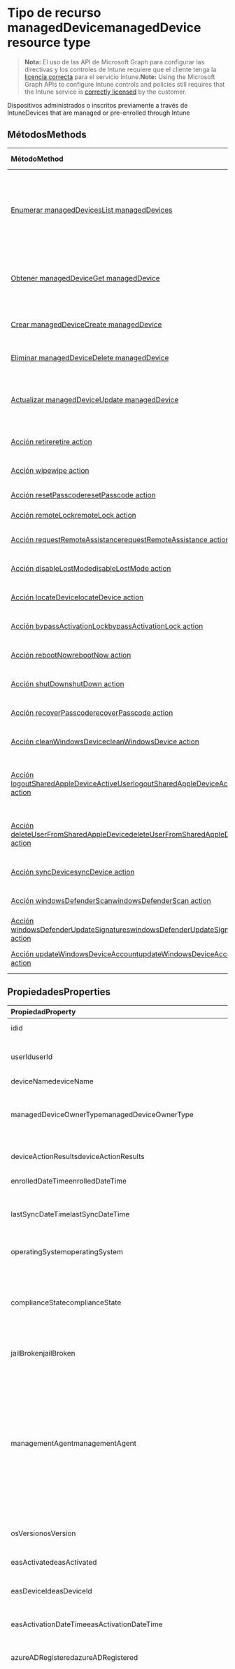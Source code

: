 # <a name="manageddevice-resource-type"></a><span data-ttu-id="086bf-101">Tipo de recurso managedDevice</span><span class="sxs-lookup"><span data-stu-id="086bf-101">managedDevice resource type</span></span>

> <span data-ttu-id="086bf-102">**Nota:** El uso de las API de Microsoft Graph para configurar las directivas y los controles de Intune requiere que el cliente tenga la [licencia correcta](https://go.microsoft.com/fwlink/?linkid=839381) para el servicio Intune.</span><span class="sxs-lookup"><span data-stu-id="086bf-102">**Note:** Using the Microsoft Graph APIs to configure Intune controls and policies still requires that the Intune service is [correctly licensed](https://go.microsoft.com/fwlink/?linkid=839381) by the customer.</span></span>

<span data-ttu-id="086bf-103">Dispositivos administrados o inscritos previamente a través de Intune</span><span class="sxs-lookup"><span data-stu-id="086bf-103">Devices that are managed or pre-enrolled through Intune</span></span>
## <a name="methods"></a><span data-ttu-id="086bf-104">Métodos</span><span class="sxs-lookup"><span data-stu-id="086bf-104">Methods</span></span>
|<span data-ttu-id="086bf-105">Método</span><span class="sxs-lookup"><span data-stu-id="086bf-105">Method</span></span>|<span data-ttu-id="086bf-106">Tipo de valor devuelto</span><span class="sxs-lookup"><span data-stu-id="086bf-106">Return Type</span></span>|<span data-ttu-id="086bf-107">Descripción</span><span class="sxs-lookup"><span data-stu-id="086bf-107">Description</span></span>|
|:---|:---|:---|
|[<span data-ttu-id="086bf-108">Enumerar managedDevices</span><span class="sxs-lookup"><span data-stu-id="086bf-108">List managedDevices</span></span>](../api/intune_devices_manageddevice_list.md)|<span data-ttu-id="086bf-109">Colección [managedDevice](../resources/intune_devices_manageddevice.md)</span><span class="sxs-lookup"><span data-stu-id="086bf-109">[managedDevice](../resources/intune_devices_manageddevice.md) collection</span></span>|<span data-ttu-id="086bf-110">Enumere las propiedades y las relaciones de los objetos [managedDevice](../resources/intune_devices_manageddevice.md).</span><span class="sxs-lookup"><span data-stu-id="086bf-110">List properties and relationships of the [managedDevice](../resources/intune_devices_manageddevice.md) objects.</span></span>|
|[<span data-ttu-id="086bf-111">Obtener managedDevice</span><span class="sxs-lookup"><span data-stu-id="086bf-111">Get managedDevice</span></span>](../api/intune_devices_manageddevice_get.md)|[<span data-ttu-id="086bf-112">managedDevice</span><span class="sxs-lookup"><span data-stu-id="086bf-112">managedDevice</span></span>](../resources/intune_devices_manageddevice.md)|<span data-ttu-id="086bf-113">Lea las propiedades y las relaciones del objeto [managedDevice](../resources/intune_devices_manageddevice.md).</span><span class="sxs-lookup"><span data-stu-id="086bf-113">Read properties and relationships of the [managedDevice](../resources/intune_devices_manageddevice.md) object.</span></span>|
|[<span data-ttu-id="086bf-114">Crear managedDevice</span><span class="sxs-lookup"><span data-stu-id="086bf-114">Create managedDevice</span></span>](../api/intune_devices_manageddevice_create.md)|[<span data-ttu-id="086bf-115">managedDevice</span><span class="sxs-lookup"><span data-stu-id="086bf-115">managedDevice</span></span>](../resources/intune_devices_manageddevice.md)|<span data-ttu-id="086bf-116">Cree un objeto [managedDevice](../resources/intune_devices_manageddevice.md).</span><span class="sxs-lookup"><span data-stu-id="086bf-116">Create a new [managedDevice](../resources/intune_devices_manageddevice.md) object.</span></span>|
|[<span data-ttu-id="086bf-117">Eliminar managedDevice</span><span class="sxs-lookup"><span data-stu-id="086bf-117">Delete managedDevice</span></span>](../api/intune_devices_manageddevice_delete.md)|<span data-ttu-id="086bf-118">Ninguno</span><span class="sxs-lookup"><span data-stu-id="086bf-118">None</span></span>|<span data-ttu-id="086bf-119">Elimina un [managedDevice](../resources/intune_devices_manageddevice.md).</span><span class="sxs-lookup"><span data-stu-id="086bf-119">Deletes a [managedDevice](../resources/intune_devices_manageddevice.md).</span></span>|
|[<span data-ttu-id="086bf-120">Actualizar managedDevice</span><span class="sxs-lookup"><span data-stu-id="086bf-120">Update managedDevice</span></span>](../api/intune_devices_manageddevice_update.md)|[<span data-ttu-id="086bf-121">managedDevice</span><span class="sxs-lookup"><span data-stu-id="086bf-121">managedDevice</span></span>](../resources/intune_devices_manageddevice.md)|<span data-ttu-id="086bf-122">Actualice las propiedades de un objeto [managedDevice](../resources/intune_devices_manageddevice.md).</span><span class="sxs-lookup"><span data-stu-id="086bf-122">Update the properties of a [managedDevice](../resources/intune_devices_manageddevice.md) object.</span></span>|
|[<span data-ttu-id="086bf-123">Acción retire</span><span class="sxs-lookup"><span data-stu-id="086bf-123">retire action</span></span>](../api/intune_devices_manageddevice_retire.md)|<span data-ttu-id="086bf-124">Ninguno</span><span class="sxs-lookup"><span data-stu-id="086bf-124">None</span></span>|<span data-ttu-id="086bf-125">Retirar un dispositivo</span><span class="sxs-lookup"><span data-stu-id="086bf-125">Retire a device</span></span>|
|[<span data-ttu-id="086bf-126">Acción wipe</span><span class="sxs-lookup"><span data-stu-id="086bf-126">wipe action</span></span>](../api/intune_devices_manageddevice_wipe.md)|<span data-ttu-id="086bf-127">Ninguno</span><span class="sxs-lookup"><span data-stu-id="086bf-127">None</span></span>|<span data-ttu-id="086bf-128">Eliminar los datos de un dispositivo</span><span class="sxs-lookup"><span data-stu-id="086bf-128">Wipe a device</span></span>|
|[<span data-ttu-id="086bf-129">Acción resetPasscode</span><span class="sxs-lookup"><span data-stu-id="086bf-129">resetPasscode action</span></span>](../api/intune_devices_manageddevice_resetpasscode.md)|<span data-ttu-id="086bf-130">Ninguno</span><span class="sxs-lookup"><span data-stu-id="086bf-130">None</span></span>|<span data-ttu-id="086bf-131">Restablecer código de acceso</span><span class="sxs-lookup"><span data-stu-id="086bf-131">Reset passcode</span></span>|
|[<span data-ttu-id="086bf-132">Acción remoteLock</span><span class="sxs-lookup"><span data-stu-id="086bf-132">remoteLock action</span></span>](../api/intune_devices_manageddevice_remotelock.md)|<span data-ttu-id="086bf-133">Ninguno</span><span class="sxs-lookup"><span data-stu-id="086bf-133">None</span></span>|<span data-ttu-id="086bf-134">Bloqueo remoto</span><span class="sxs-lookup"><span data-stu-id="086bf-134">Remote lock</span></span>|
|[<span data-ttu-id="086bf-135">Acción requestRemoteAssistance</span><span class="sxs-lookup"><span data-stu-id="086bf-135">requestRemoteAssistance action</span></span>](../api/intune_devices_manageddevice_requestremoteassistance.md)|<span data-ttu-id="086bf-136">Ninguno</span><span class="sxs-lookup"><span data-stu-id="086bf-136">None</span></span>|<span data-ttu-id="086bf-137">Solicitar asistencia remota</span><span class="sxs-lookup"><span data-stu-id="086bf-137">Request remote assistance</span></span>|
|[<span data-ttu-id="086bf-138">Acción disableLostMode</span><span class="sxs-lookup"><span data-stu-id="086bf-138">disableLostMode action</span></span>](../api/intune_devices_manageddevice_disablelostmode.md)|<span data-ttu-id="086bf-139">Ninguno</span><span class="sxs-lookup"><span data-stu-id="086bf-139">None</span></span>|<span data-ttu-id="086bf-140">Deshabilitar modo Perdido</span><span class="sxs-lookup"><span data-stu-id="086bf-140">Disable lost mode</span></span>|
|[<span data-ttu-id="086bf-141">Acción locateDevice</span><span class="sxs-lookup"><span data-stu-id="086bf-141">locateDevice action</span></span>](../api/intune_devices_manageddevice_locatedevice.md)|<span data-ttu-id="086bf-142">Ninguno</span><span class="sxs-lookup"><span data-stu-id="086bf-142">None</span></span>|<span data-ttu-id="086bf-143">Buscar un dispositivo</span><span class="sxs-lookup"><span data-stu-id="086bf-143">Locate a device</span></span>|
|[<span data-ttu-id="086bf-144">Acción bypassActivationLock</span><span class="sxs-lookup"><span data-stu-id="086bf-144">bypassActivationLock action</span></span>](../api/intune_devices_manageddevice_bypassactivationlock.md)|<span data-ttu-id="086bf-145">Ninguno</span><span class="sxs-lookup"><span data-stu-id="086bf-145">None</span></span>|<span data-ttu-id="086bf-146">Omitir bloqueo de activación</span><span class="sxs-lookup"><span data-stu-id="086bf-146">Bypass activation lock</span></span>|
|[<span data-ttu-id="086bf-147">Acción rebootNow</span><span class="sxs-lookup"><span data-stu-id="086bf-147">rebootNow action</span></span>](../api/intune_devices_manageddevice_rebootnow.md)|<span data-ttu-id="086bf-148">Ninguno</span><span class="sxs-lookup"><span data-stu-id="086bf-148">None</span></span>|<span data-ttu-id="086bf-149">Reiniciar el dispositivo</span><span class="sxs-lookup"><span data-stu-id="086bf-149">Reboot device</span></span>|
|[<span data-ttu-id="086bf-150">Acción shutDown</span><span class="sxs-lookup"><span data-stu-id="086bf-150">shutDown action</span></span>](../api/intune_devices_manageddevice_shutdown.md)|<span data-ttu-id="086bf-151">Ninguno</span><span class="sxs-lookup"><span data-stu-id="086bf-151">None</span></span>|<span data-ttu-id="086bf-152">Apagar el dispositivo</span><span class="sxs-lookup"><span data-stu-id="086bf-152">Shut down device</span></span>|
|[<span data-ttu-id="086bf-153">Acción recoverPasscode</span><span class="sxs-lookup"><span data-stu-id="086bf-153">recoverPasscode action</span></span>](../api/intune_devices_manageddevice_recoverpasscode.md)|<span data-ttu-id="086bf-154">Ninguno</span><span class="sxs-lookup"><span data-stu-id="086bf-154">None</span></span>|<span data-ttu-id="086bf-155">Recuperar código de acceso</span><span class="sxs-lookup"><span data-stu-id="086bf-155">Recover passcode</span></span>|
|[<span data-ttu-id="086bf-156">Acción cleanWindowsDevice</span><span class="sxs-lookup"><span data-stu-id="086bf-156">cleanWindowsDevice action</span></span>](../api/intune_devices_manageddevice_cleanwindowsdevice.md)|<span data-ttu-id="086bf-157">Ninguno</span><span class="sxs-lookup"><span data-stu-id="086bf-157">None</span></span>|<span data-ttu-id="086bf-158">Limpiar dispositivo Windows</span><span class="sxs-lookup"><span data-stu-id="086bf-158">Clean Windows device</span></span>|
|[<span data-ttu-id="086bf-159">Acción logoutSharedAppleDeviceActiveUser</span><span class="sxs-lookup"><span data-stu-id="086bf-159">logoutSharedAppleDeviceActiveUser action</span></span>](../api/intune_devices_manageddevice_logoutsharedappledeviceactiveuser.md)|<span data-ttu-id="086bf-160">Ninguno</span><span class="sxs-lookup"><span data-stu-id="086bf-160">None</span></span>|<span data-ttu-id="086bf-161">Cerrar la sesión del usuario activo del dispositivo Apple compartido</span><span class="sxs-lookup"><span data-stu-id="086bf-161">Logout shared Apple device active user</span></span>|
|[<span data-ttu-id="086bf-162">Acción deleteUserFromSharedAppleDevice</span><span class="sxs-lookup"><span data-stu-id="086bf-162">deleteUserFromSharedAppleDevice action</span></span>](../api/intune_devices_manageddevice_deleteuserfromsharedappledevice.md)|<span data-ttu-id="086bf-163">Ninguno</span><span class="sxs-lookup"><span data-stu-id="086bf-163">None</span></span>|<span data-ttu-id="086bf-164">Eliminar usuario del dispositivo Apple compartido</span><span class="sxs-lookup"><span data-stu-id="086bf-164">Delete user from shared Apple device</span></span>|
|[<span data-ttu-id="086bf-165">Acción syncDevice</span><span class="sxs-lookup"><span data-stu-id="086bf-165">syncDevice action</span></span>](../api/intune_devices_manageddevice_syncdevice.md)|<span data-ttu-id="086bf-166">Ninguno</span><span class="sxs-lookup"><span data-stu-id="086bf-166">None</span></span>|<span data-ttu-id="086bf-167">Todavía no documentado</span><span class="sxs-lookup"><span data-stu-id="086bf-167">Not yet documented</span></span>|
|[<span data-ttu-id="086bf-168">Acción windowsDefenderScan</span><span class="sxs-lookup"><span data-stu-id="086bf-168">windowsDefenderScan action</span></span>](../api/intune_devices_manageddevice_windowsdefenderscan.md)|<span data-ttu-id="086bf-169">Ninguno</span><span class="sxs-lookup"><span data-stu-id="086bf-169">None</span></span>|<span data-ttu-id="086bf-170">Todavía no documentado</span><span class="sxs-lookup"><span data-stu-id="086bf-170">Not yet documented</span></span>|
|[<span data-ttu-id="086bf-171">Acción windowsDefenderUpdateSignatures</span><span class="sxs-lookup"><span data-stu-id="086bf-171">windowsDefenderUpdateSignatures action</span></span>](../api/intune_devices_manageddevice_windowsdefenderupdatesignatures.md)|<span data-ttu-id="086bf-172">Ninguno</span><span class="sxs-lookup"><span data-stu-id="086bf-172">None</span></span>|<span data-ttu-id="086bf-173">Todavía no documentado</span><span class="sxs-lookup"><span data-stu-id="086bf-173">Not yet documented</span></span>|
|[<span data-ttu-id="086bf-174">Acción updateWindowsDeviceAccount</span><span class="sxs-lookup"><span data-stu-id="086bf-174">updateWindowsDeviceAccount action</span></span>](../api/intune_devices_manageddevice_updatewindowsdeviceaccount.md)|<span data-ttu-id="086bf-175">Ninguno</span><span class="sxs-lookup"><span data-stu-id="086bf-175">None</span></span>|<span data-ttu-id="086bf-176">Todavía no documentado</span><span class="sxs-lookup"><span data-stu-id="086bf-176">Not yet documented</span></span>|

## <a name="properties"></a><span data-ttu-id="086bf-177">Propiedades</span><span class="sxs-lookup"><span data-stu-id="086bf-177">Properties</span></span>
|<span data-ttu-id="086bf-178">Propiedad</span><span class="sxs-lookup"><span data-stu-id="086bf-178">Property</span></span>|<span data-ttu-id="086bf-179">Tipo</span><span class="sxs-lookup"><span data-stu-id="086bf-179">Type</span></span>|<span data-ttu-id="086bf-180">Descripción</span><span class="sxs-lookup"><span data-stu-id="086bf-180">Description</span></span>|
|:---|:---|:---|
|<span data-ttu-id="086bf-181">id</span><span class="sxs-lookup"><span data-stu-id="086bf-181">id</span></span>|<span data-ttu-id="086bf-182">Cadena</span><span class="sxs-lookup"><span data-stu-id="086bf-182">String</span></span>|<span data-ttu-id="086bf-183">Identificador único del dispositivo</span><span class="sxs-lookup"><span data-stu-id="086bf-183">Unique Identifier for the device</span></span>|
|<span data-ttu-id="086bf-184">userId</span><span class="sxs-lookup"><span data-stu-id="086bf-184">userId</span></span>|<span data-ttu-id="086bf-185">Cadena</span><span class="sxs-lookup"><span data-stu-id="086bf-185">String</span></span>|<span data-ttu-id="086bf-186">Identificador único para el usuario asociado con el dispositivo</span><span class="sxs-lookup"><span data-stu-id="086bf-186">Unique Identifier for the user associated with the device</span></span>|
|<span data-ttu-id="086bf-187">deviceName</span><span class="sxs-lookup"><span data-stu-id="086bf-187">deviceName</span></span>|<span data-ttu-id="086bf-188">Cadena</span><span class="sxs-lookup"><span data-stu-id="086bf-188">String</span></span>|<span data-ttu-id="086bf-189">Nombre del dispositivo</span><span class="sxs-lookup"><span data-stu-id="086bf-189">Name of the device</span></span>|
|<span data-ttu-id="086bf-190">managedDeviceOwnerType</span><span class="sxs-lookup"><span data-stu-id="086bf-190">managedDeviceOwnerType</span></span>|[<span data-ttu-id="086bf-191">managedDeviceOwnerType</span><span class="sxs-lookup"><span data-stu-id="086bf-191">managedDeviceOwnerType</span></span>](../resources/intune_devices_manageddeviceownertype.md)|<span data-ttu-id="086bf-192">Propietario del dispositivo.</span><span class="sxs-lookup"><span data-stu-id="086bf-192">Ownership of the device.</span></span> <span data-ttu-id="086bf-193">Puede ser 'compañía' o 'personal'.</span><span class="sxs-lookup"><span data-stu-id="086bf-193">Can be 'company' or 'personal'.</span></span> <span data-ttu-id="086bf-194">Los valores posibles son: `unknown`, `company` y `personal`.</span><span class="sxs-lookup"><span data-stu-id="086bf-194">Possible values are: `unknown`, `company`, `personal`.</span></span>|
|<span data-ttu-id="086bf-195">deviceActionResults</span><span class="sxs-lookup"><span data-stu-id="086bf-195">deviceActionResults</span></span>|<span data-ttu-id="086bf-196">Colección [deviceActionResult](../resources/intune_devices_deviceactionresult.md)</span><span class="sxs-lookup"><span data-stu-id="086bf-196">[deviceActionResult](../resources/intune_devices_deviceactionresult.md) collection</span></span>|<span data-ttu-id="086bf-197">Lista de objetos deviceActionResult ComplexType.</span><span class="sxs-lookup"><span data-stu-id="086bf-197">List of ComplexType deviceActionResult objects.</span></span>|
|<span data-ttu-id="086bf-198">enrolledDateTime</span><span class="sxs-lookup"><span data-stu-id="086bf-198">enrolledDateTime</span></span>|<span data-ttu-id="086bf-199">DateTimeOffset</span><span class="sxs-lookup"><span data-stu-id="086bf-199">DateTimeOffset</span></span>|<span data-ttu-id="086bf-200">Hora de inscripción del dispositivo.</span><span class="sxs-lookup"><span data-stu-id="086bf-200">Enrollment time of the device.</span></span>|
|<span data-ttu-id="086bf-201">lastSyncDateTime</span><span class="sxs-lookup"><span data-stu-id="086bf-201">lastSyncDateTime</span></span>|<span data-ttu-id="086bf-202">DateTimeOffset</span><span class="sxs-lookup"><span data-stu-id="086bf-202">DateTimeOffset</span></span>|<span data-ttu-id="086bf-203">Fecha y hora en que el dispositivo completó por última vez una sincronización correcta con Intune.</span><span class="sxs-lookup"><span data-stu-id="086bf-203">The date and time that the device last completed a successful sync with Intune.</span></span>|
|<span data-ttu-id="086bf-204">operatingSystem</span><span class="sxs-lookup"><span data-stu-id="086bf-204">operatingSystem</span></span>|<span data-ttu-id="086bf-205">String</span><span class="sxs-lookup"><span data-stu-id="086bf-205">String</span></span>|<span data-ttu-id="086bf-206">Sistema operativo del dispositivo.</span><span class="sxs-lookup"><span data-stu-id="086bf-206">Operating system of the device.</span></span> <span data-ttu-id="086bf-207">Windows, iOS, etc.</span><span class="sxs-lookup"><span data-stu-id="086bf-207">Windows, iOS, etc.</span></span>|
|<span data-ttu-id="086bf-208">complianceState</span><span class="sxs-lookup"><span data-stu-id="086bf-208">complianceState</span></span>|[<span data-ttu-id="086bf-209">complianceState</span><span class="sxs-lookup"><span data-stu-id="086bf-209">complianceState</span></span>](../resources/intune_devices_compliancestate.md)|<span data-ttu-id="086bf-210">Estado de cumplimiento del dispositivo.</span><span class="sxs-lookup"><span data-stu-id="086bf-210">Compliance state of the device.</span></span> <span data-ttu-id="086bf-211">Los valores posibles son: `unknown`, `compliant`, `noncompliant`, `conflict`, `error`, `inGracePeriod` y `configManager`.</span><span class="sxs-lookup"><span data-stu-id="086bf-211">Possible values are: `unknown`, `compliant`, `noncompliant`, `conflict`, `error`, `inGracePeriod`, `configManager`.</span></span>|
|<span data-ttu-id="086bf-212">jailBroken</span><span class="sxs-lookup"><span data-stu-id="086bf-212">jailBroken</span></span>|<span data-ttu-id="086bf-213">String</span><span class="sxs-lookup"><span data-stu-id="086bf-213">String</span></span>|<span data-ttu-id="086bf-214">Indica si se trata de un dispositivo liberado o con permisos elevados.</span><span class="sxs-lookup"><span data-stu-id="086bf-214">whether the device is jail broken or rooted.</span></span>|
|<span data-ttu-id="086bf-215">managementAgent</span><span class="sxs-lookup"><span data-stu-id="086bf-215">managementAgent</span></span>|[<span data-ttu-id="086bf-216">managementAgentType</span><span class="sxs-lookup"><span data-stu-id="086bf-216">managementAgentType</span></span>](../resources/intune_devices_managementagenttype.md)|<span data-ttu-id="086bf-217">Canal de administración del dispositivo.</span><span class="sxs-lookup"><span data-stu-id="086bf-217">Management channel of the device.</span></span> <span data-ttu-id="086bf-218">Intune, EAS, etc. Los valores posibles son: `eas`, `mdm`, `easMdm`, `intuneClient`, `easIntuneClient`, `configurationManagerClient`, `configurationManagerClientMdm`, `configurationManagerClientMdmEas`, `unknown`, `jamf` y `googleCloudDevicePolicyController`.</span><span class="sxs-lookup"><span data-stu-id="086bf-218">Intune, EAS, etc. Possible values are: `eas`, `mdm`, `easMdm`, `intuneClient`, `easIntuneClient`, `configurationManagerClient`, `configurationManagerClientMdm`, `configurationManagerClientMdmEas`, `unknown`, `jamf`, `googleCloudDevicePolicyController`.</span></span>|
|<span data-ttu-id="086bf-219">osVersion</span><span class="sxs-lookup"><span data-stu-id="086bf-219">osVersion</span></span>|<span data-ttu-id="086bf-220">String</span><span class="sxs-lookup"><span data-stu-id="086bf-220">String</span></span>|<span data-ttu-id="086bf-221">Versión del sistema operativo del dispositivo.</span><span class="sxs-lookup"><span data-stu-id="086bf-221">Operating system version of the device.</span></span>|
|<span data-ttu-id="086bf-222">easActivated</span><span class="sxs-lookup"><span data-stu-id="086bf-222">easActivated</span></span>|<span data-ttu-id="086bf-223">Booleano</span><span class="sxs-lookup"><span data-stu-id="086bf-223">Boolean</span></span>|<span data-ttu-id="086bf-224">Indica si el dispositivo tiene Exchange ActiveSync activado.</span><span class="sxs-lookup"><span data-stu-id="086bf-224">Whether the device is Exchange ActiveSync activated.</span></span>|
|<span data-ttu-id="086bf-225">easDeviceId</span><span class="sxs-lookup"><span data-stu-id="086bf-225">easDeviceId</span></span>|<span data-ttu-id="086bf-226">String</span><span class="sxs-lookup"><span data-stu-id="086bf-226">String</span></span>|<span data-ttu-id="086bf-227">Identificador de Exchange ActiveSync del dispositivo.</span><span class="sxs-lookup"><span data-stu-id="086bf-227">Exchange ActiveSync Id of the device.</span></span>|
|<span data-ttu-id="086bf-228">easActivationDateTime</span><span class="sxs-lookup"><span data-stu-id="086bf-228">easActivationDateTime</span></span>|<span data-ttu-id="086bf-229">DateTimeOffset</span><span class="sxs-lookup"><span data-stu-id="086bf-229">DateTimeOffset</span></span>|<span data-ttu-id="086bf-230">Hora de activación de Exchange ActivationSync del dispositivo.</span><span class="sxs-lookup"><span data-stu-id="086bf-230">Exchange ActivationSync activation time of the device.</span></span>|
|<span data-ttu-id="086bf-231">azureADRegistered</span><span class="sxs-lookup"><span data-stu-id="086bf-231">azureADRegistered</span></span>|<span data-ttu-id="086bf-232">Booleano</span><span class="sxs-lookup"><span data-stu-id="086bf-232">Boolean</span></span>|<span data-ttu-id="086bf-233">Indica si el dispositivo está registrado en Azure Active Directory.</span><span class="sxs-lookup"><span data-stu-id="086bf-233">Whether the device is Azure Active Directory registered.</span></span>|
|<span data-ttu-id="086bf-234">deviceEnrollmentType</span><span class="sxs-lookup"><span data-stu-id="086bf-234">deviceEnrollmentType</span></span>|[<span data-ttu-id="086bf-235">deviceEnrollmentType</span><span class="sxs-lookup"><span data-stu-id="086bf-235">deviceEnrollmentType</span></span>](../resources/intune_devices_deviceenrollmenttype.md)|<span data-ttu-id="086bf-236">Tipo de inscripción del dispositivo.</span><span class="sxs-lookup"><span data-stu-id="086bf-236">Enrollment type of the device.</span></span> <span data-ttu-id="086bf-237">Los valores posibles son: `unknown`, `userEnrollment`, `deviceEnrollmentManager`, `appleBulkWithUser`, `appleBulkWithoutUser`, `windowsAzureADJoin`, `windowsBulkUserless`, `windowsAutoEnrollment`, `windowsBulkAzureDomainJoin` y `windowsCoManagement`.</span><span class="sxs-lookup"><span data-stu-id="086bf-237">Possible values are: `unknown`, `userEnrollment`, `deviceEnrollmentManager`, `appleBulkWithUser`, `appleBulkWithoutUser`, `windowsAzureADJoin`, `windowsBulkUserless`, `windowsAutoEnrollment`, `windowsBulkAzureDomainJoin`, `windowsCoManagement`.</span></span>|
|<span data-ttu-id="086bf-238">activationLockBypassCode</span><span class="sxs-lookup"><span data-stu-id="086bf-238">activationLockBypassCode</span></span>|<span data-ttu-id="086bf-239">String</span><span class="sxs-lookup"><span data-stu-id="086bf-239">String</span></span>|<span data-ttu-id="086bf-240">Código que permite que se omita el bloqueo de activación en un dispositivo.</span><span class="sxs-lookup"><span data-stu-id="086bf-240">Code that allows the Activation Lock on a device to be bypassed.</span></span>|
|<span data-ttu-id="086bf-241">emailAddress</span><span class="sxs-lookup"><span data-stu-id="086bf-241">emailAddress</span></span>|<span data-ttu-id="086bf-242">String</span><span class="sxs-lookup"><span data-stu-id="086bf-242">String</span></span>|<span data-ttu-id="086bf-243">Direcciones de correo electrónico del usuario asociado al dispositivo.</span><span class="sxs-lookup"><span data-stu-id="086bf-243">Email(s) for the user associated with the device</span></span>|
|<span data-ttu-id="086bf-244">azureADDeviceId</span><span class="sxs-lookup"><span data-stu-id="086bf-244">azureADDeviceId</span></span>|<span data-ttu-id="086bf-245">String</span><span class="sxs-lookup"><span data-stu-id="086bf-245">String</span></span>|<span data-ttu-id="086bf-246">Identificador único del dispositivo de Azure Active Directory.</span><span class="sxs-lookup"><span data-stu-id="086bf-246">The unique identifier for the Azure Active Directory device.</span></span> <span data-ttu-id="086bf-247">Solo lectura.</span><span class="sxs-lookup"><span data-stu-id="086bf-247">Read only.</span></span>|
|<span data-ttu-id="086bf-248">deviceRegistrationState</span><span class="sxs-lookup"><span data-stu-id="086bf-248">deviceRegistrationState</span></span>|[<span data-ttu-id="086bf-249">deviceRegistrationState</span><span class="sxs-lookup"><span data-stu-id="086bf-249">deviceRegistrationState</span></span>](../resources/intune_devices_deviceregistrationstate.md)|<span data-ttu-id="086bf-250">Estado de registro del dispositivo.</span><span class="sxs-lookup"><span data-stu-id="086bf-250">Device registration state.</span></span> <span data-ttu-id="086bf-251">Los valores posibles son: `notRegistered`, `registered`, `revoked`, `keyConflict`, `approvalPending`, `certificateReset`, `notRegisteredPendingEnrollment` y `unknown`.</span><span class="sxs-lookup"><span data-stu-id="086bf-251">Possible values are: `notRegistered`, `registered`, `revoked`, `keyConflict`, `approvalPending`, `certificateReset`, `notRegisteredPendingEnrollment`, `unknown`.</span></span>|
|<span data-ttu-id="086bf-252">deviceCategoryDisplayName</span><span class="sxs-lookup"><span data-stu-id="086bf-252">deviceCategoryDisplayName</span></span>|<span data-ttu-id="086bf-253">String</span><span class="sxs-lookup"><span data-stu-id="086bf-253">String</span></span>|<span data-ttu-id="086bf-254">Nombre para mostrar de la categoría de dispositivo.</span><span class="sxs-lookup"><span data-stu-id="086bf-254">Device category display name</span></span>|
|<span data-ttu-id="086bf-255">isSupervised</span><span class="sxs-lookup"><span data-stu-id="086bf-255">isSupervised</span></span>|<span data-ttu-id="086bf-256">Booleano</span><span class="sxs-lookup"><span data-stu-id="086bf-256">Boolean</span></span>|<span data-ttu-id="086bf-257">Estado supervisado del dispositivo.</span><span class="sxs-lookup"><span data-stu-id="086bf-257">Device supervised status</span></span>|
|<span data-ttu-id="086bf-258">exchangeLastSuccessfulSyncDateTime</span><span class="sxs-lookup"><span data-stu-id="086bf-258">exchangeLastSuccessfulSyncDateTime</span></span>|<span data-ttu-id="086bf-259">DateTimeOffset</span><span class="sxs-lookup"><span data-stu-id="086bf-259">DateTimeOffset</span></span>|<span data-ttu-id="086bf-260">Última vez que el dispositivo estableció contacto con Exchange.</span><span class="sxs-lookup"><span data-stu-id="086bf-260">Last time the device contacted Exchange.</span></span>|
|<span data-ttu-id="086bf-261">exchangeAccessState</span><span class="sxs-lookup"><span data-stu-id="086bf-261">exchangeAccessState</span></span>|[<span data-ttu-id="086bf-262">deviceManagementExchangeAccessState</span><span class="sxs-lookup"><span data-stu-id="086bf-262">deviceManagementExchangeAccessState</span></span>](../resources/intune_devices_devicemanagementexchangeaccessstate.md)|<span data-ttu-id="086bf-263">Estado de acceso del dispositivo en Exchange.</span><span class="sxs-lookup"><span data-stu-id="086bf-263">The Access State of the device in Exchange.</span></span> <span data-ttu-id="086bf-264">Los valores posibles son: `none`, `unknown`, `allowed`, `blocked` y `quarantined`.</span><span class="sxs-lookup"><span data-stu-id="086bf-264">Possible values are: `none`, `unknown`, `allowed`, `blocked`, `quarantined`.</span></span>|
|<span data-ttu-id="086bf-265">exchangeAccessStateReason</span><span class="sxs-lookup"><span data-stu-id="086bf-265">exchangeAccessStateReason</span></span>|[<span data-ttu-id="086bf-266">deviceManagementExchangeAccessStateReason</span><span class="sxs-lookup"><span data-stu-id="086bf-266">deviceManagementExchangeAccessStateReason</span></span>](../resources/intune_devices_devicemanagementexchangeaccessstatereason.md)|<span data-ttu-id="086bf-267">Motivo del estado de acceso del dispositivo en Exchange.</span><span class="sxs-lookup"><span data-stu-id="086bf-267">The reason for the device's access state in Exchange.</span></span> <span data-ttu-id="086bf-268">Los valores posibles son: `none`, `unknown`, `exchangeGlobalRule`, `exchangeIndividualRule`, `exchangeDeviceRule`, `exchangeUpgrade`, `exchangeMailboxPolicy`, `other`, `compliant`, `notCompliant`, `notEnrolled`, `unknownLocation`, `mfaRequired`, `azureADBlockDueToAccessPolicy`, `compromisedPassword` y `deviceNotKnownWithManagedApp`.</span><span class="sxs-lookup"><span data-stu-id="086bf-268">Possible values are: `none`, `unknown`, `exchangeGlobalRule`, `exchangeIndividualRule`, `exchangeDeviceRule`, `exchangeUpgrade`, `exchangeMailboxPolicy`, `other`, `compliant`, `notCompliant`, `notEnrolled`, `unknownLocation`, `mfaRequired`, `azureADBlockDueToAccessPolicy`, `compromisedPassword`, `deviceNotKnownWithManagedApp`.</span></span>|
|<span data-ttu-id="086bf-269">remoteAssistanceSessionUrl</span><span class="sxs-lookup"><span data-stu-id="086bf-269">remoteAssistanceSessionUrl</span></span>|<span data-ttu-id="086bf-270">String</span><span class="sxs-lookup"><span data-stu-id="086bf-270">String</span></span>|<span data-ttu-id="086bf-271">Dirección URL que permite que se establezca una sesión remota con el dispositivo.</span><span class="sxs-lookup"><span data-stu-id="086bf-271">Url that allows a Remote Assistance session to be established with the device.</span></span>|
|<span data-ttu-id="086bf-272">remoteAssistanceSessionErrorDetails</span><span class="sxs-lookup"><span data-stu-id="086bf-272">remoteAssistanceSessionErrorDetails</span></span>|<span data-ttu-id="086bf-273">String</span><span class="sxs-lookup"><span data-stu-id="086bf-273">String</span></span>|<span data-ttu-id="086bf-274">Cadena de error que identifica los problemas al crear objetos de la sesión de asistencia remota.</span><span class="sxs-lookup"><span data-stu-id="086bf-274">An error string that identifies issues when creating Remote Assistance session objects.</span></span>|
|<span data-ttu-id="086bf-275">isEncrypted</span><span class="sxs-lookup"><span data-stu-id="086bf-275">isEncrypted</span></span>|<span data-ttu-id="086bf-276">Booleano</span><span class="sxs-lookup"><span data-stu-id="086bf-276">Boolean</span></span>|<span data-ttu-id="086bf-277">Estado del cifrado del dispositivo.</span><span class="sxs-lookup"><span data-stu-id="086bf-277">Device encryption status</span></span>|
|<span data-ttu-id="086bf-278">userPrincipalName</span><span class="sxs-lookup"><span data-stu-id="086bf-278">userPrincipalName</span></span>|<span data-ttu-id="086bf-279">String</span><span class="sxs-lookup"><span data-stu-id="086bf-279">String</span></span>|<span data-ttu-id="086bf-280">Nombre principal de usuario del dispositivo.</span><span class="sxs-lookup"><span data-stu-id="086bf-280">Device user principal name</span></span>|
|<span data-ttu-id="086bf-281">model</span><span class="sxs-lookup"><span data-stu-id="086bf-281">model</span></span>|<span data-ttu-id="086bf-282">String</span><span class="sxs-lookup"><span data-stu-id="086bf-282">String</span></span>|<span data-ttu-id="086bf-283">Modelo del dispositivo.</span><span class="sxs-lookup"><span data-stu-id="086bf-283">Model of the device</span></span>|
|<span data-ttu-id="086bf-284">manufacturer</span><span class="sxs-lookup"><span data-stu-id="086bf-284">manufacturer</span></span>|<span data-ttu-id="086bf-285">String</span><span class="sxs-lookup"><span data-stu-id="086bf-285">String</span></span>|<span data-ttu-id="086bf-286">Fabricante del dispositivo.</span><span class="sxs-lookup"><span data-stu-id="086bf-286">Manufacturer of the device</span></span>|
|<span data-ttu-id="086bf-287">imei</span><span class="sxs-lookup"><span data-stu-id="086bf-287">imei</span></span>|<span data-ttu-id="086bf-288">String</span><span class="sxs-lookup"><span data-stu-id="086bf-288">String</span></span>|<span data-ttu-id="086bf-289">IMEI</span><span class="sxs-lookup"><span data-stu-id="086bf-289">IMEI</span></span>|
|<span data-ttu-id="086bf-290">complianceGracePeriodExpirationDateTime</span><span class="sxs-lookup"><span data-stu-id="086bf-290">complianceGracePeriodExpirationDateTime</span></span>|<span data-ttu-id="086bf-291">DateTimeOffset</span><span class="sxs-lookup"><span data-stu-id="086bf-291">DateTimeOffset</span></span>|<span data-ttu-id="086bf-292">Fecha y hora en que expira el período de gracia de cumplimiento del dispositivo.</span><span class="sxs-lookup"><span data-stu-id="086bf-292">The DateTime when device compliance grace period expires</span></span>|
|<span data-ttu-id="086bf-293">serialNumber</span><span class="sxs-lookup"><span data-stu-id="086bf-293">serialNumber</span></span>|<span data-ttu-id="086bf-294">String</span><span class="sxs-lookup"><span data-stu-id="086bf-294">String</span></span>|<span data-ttu-id="086bf-295">Número de serie.</span><span class="sxs-lookup"><span data-stu-id="086bf-295">SerialNumber</span></span>|
|<span data-ttu-id="086bf-296">phoneNumber</span><span class="sxs-lookup"><span data-stu-id="086bf-296">phoneNumber</span></span>|<span data-ttu-id="086bf-297">String</span><span class="sxs-lookup"><span data-stu-id="086bf-297">String</span></span>|<span data-ttu-id="086bf-298">Número de teléfono del dispositivo.</span><span class="sxs-lookup"><span data-stu-id="086bf-298">Phone number of the device</span></span>|
|<span data-ttu-id="086bf-299">androidSecurityPatchLevel</span><span class="sxs-lookup"><span data-stu-id="086bf-299">androidSecurityPatchLevel</span></span>|<span data-ttu-id="086bf-300">String</span><span class="sxs-lookup"><span data-stu-id="086bf-300">String</span></span>|<span data-ttu-id="086bf-301">Nivel de revisión de seguridad de Android.</span><span class="sxs-lookup"><span data-stu-id="086bf-301">Android security patch level</span></span>|
|<span data-ttu-id="086bf-302">userDisplayName</span><span class="sxs-lookup"><span data-stu-id="086bf-302">userDisplayName</span></span>|<span data-ttu-id="086bf-303">String</span><span class="sxs-lookup"><span data-stu-id="086bf-303">String</span></span>|<span data-ttu-id="086bf-304">Nombre para mostrar del usuario.</span><span class="sxs-lookup"><span data-stu-id="086bf-304">User display name</span></span>|
|<span data-ttu-id="086bf-305">configurationManagerClientEnabledFeatures</span><span class="sxs-lookup"><span data-stu-id="086bf-305">configurationManagerClientEnabledFeatures</span></span>|[<span data-ttu-id="086bf-306">configurationManagerClientEnabledFeatures</span><span class="sxs-lookup"><span data-stu-id="086bf-306">configurationManagerClientEnabledFeatures</span></span>](../resources/intune_devices_configurationmanagerclientenabledfeatures.md)|<span data-ttu-id="086bf-307">Características activadas del cliente ConfigrMgr.</span><span class="sxs-lookup"><span data-stu-id="086bf-307">ConfigrMgr client enabled features</span></span>|
|<span data-ttu-id="086bf-308">wiFiMacAddress</span><span class="sxs-lookup"><span data-stu-id="086bf-308">wiFiMacAddress</span></span>|<span data-ttu-id="086bf-309">String</span><span class="sxs-lookup"><span data-stu-id="086bf-309">String</span></span>|<span data-ttu-id="086bf-310">MAC de Wi-Fi.</span><span class="sxs-lookup"><span data-stu-id="086bf-310">Wi-Fi MAC</span></span>|
|<span data-ttu-id="086bf-311">deviceHealthAttestationState</span><span class="sxs-lookup"><span data-stu-id="086bf-311">deviceHealthAttestationState</span></span>|[<span data-ttu-id="086bf-312">deviceHealthAttestationState</span><span class="sxs-lookup"><span data-stu-id="086bf-312">deviceHealthAttestationState</span></span>](../resources/intune_devices_devicehealthattestationstate.md)|<span data-ttu-id="086bf-313">Estado de la atestación de estado del dispositivo.</span><span class="sxs-lookup"><span data-stu-id="086bf-313">The device health attestation state.</span></span>|
|<span data-ttu-id="086bf-314">subscriberCarrier</span><span class="sxs-lookup"><span data-stu-id="086bf-314">subscriberCarrier</span></span>|<span data-ttu-id="086bf-315">String</span><span class="sxs-lookup"><span data-stu-id="086bf-315">String</span></span>|<span data-ttu-id="086bf-316">Operador del suscriptor.</span><span class="sxs-lookup"><span data-stu-id="086bf-316">Subscriber Carrier</span></span>|
|<span data-ttu-id="086bf-317">meid</span><span class="sxs-lookup"><span data-stu-id="086bf-317">meid</span></span>|<span data-ttu-id="086bf-318">String</span><span class="sxs-lookup"><span data-stu-id="086bf-318">String</span></span>|<span data-ttu-id="086bf-319">MEID</span><span class="sxs-lookup"><span data-stu-id="086bf-319">MEID</span></span>|
|<span data-ttu-id="086bf-320">totalStorageSpaceInBytes</span><span class="sxs-lookup"><span data-stu-id="086bf-320">totalStorageSpaceInBytes</span></span>|<span data-ttu-id="086bf-321">Int64</span><span class="sxs-lookup"><span data-stu-id="086bf-321">Int64</span></span>|<span data-ttu-id="086bf-322">Almacenamiento total en bytes.</span><span class="sxs-lookup"><span data-stu-id="086bf-322">Total Storage in Bytes</span></span>|
|<span data-ttu-id="086bf-323">freeStorageSpaceInBytes</span><span class="sxs-lookup"><span data-stu-id="086bf-323">freeStorageSpaceInBytes</span></span>|<span data-ttu-id="086bf-324">Int64</span><span class="sxs-lookup"><span data-stu-id="086bf-324">Int64</span></span>|<span data-ttu-id="086bf-325">Almacenamiento disponible en bytes.</span><span class="sxs-lookup"><span data-stu-id="086bf-325">Free Storage in Bytes</span></span>|
|<span data-ttu-id="086bf-326">managedDeviceName</span><span class="sxs-lookup"><span data-stu-id="086bf-326">managedDeviceName</span></span>|<span data-ttu-id="086bf-327">String</span><span class="sxs-lookup"><span data-stu-id="086bf-327">String</span></span>|<span data-ttu-id="086bf-328">Nombre generado automáticamente para identificar un dispositivo.</span><span class="sxs-lookup"><span data-stu-id="086bf-328">Automatically generated name to identify a device.</span></span> <span data-ttu-id="086bf-329">Se puede sobrescribir con un nombre descriptivo del usuario.</span><span class="sxs-lookup"><span data-stu-id="086bf-329">Can be overwritten to a user friendly name.</span></span>|
|<span data-ttu-id="086bf-330">partnerReportedThreatState</span><span class="sxs-lookup"><span data-stu-id="086bf-330">partnerReportedThreatState</span></span>|[<span data-ttu-id="086bf-331">managedDevicePartnerReportedHealthState</span><span class="sxs-lookup"><span data-stu-id="086bf-331">managedDevicePartnerReportedHealthState</span></span>](../resources/intune_devices_manageddevicepartnerreportedhealthstate.md)|<span data-ttu-id="086bf-332">Indica el estado de amenazas de un dispositivo cuando la cuenta y el dispositivo usan un partner de Mobile Threat Defense.</span><span class="sxs-lookup"><span data-stu-id="086bf-332">Indicates the threat state of a device when a Mobile Threat Defense partner is in use by the account and device.</span></span> <span data-ttu-id="086bf-333">Solo lectura.</span><span class="sxs-lookup"><span data-stu-id="086bf-333">Read Only.</span></span> <span data-ttu-id="086bf-334">Los valores posibles son: `unknown`, `activated`, `deactivated`, `secured`, `lowSeverity`, `mediumSeverity`, `highSeverity`, `unresponsive`, `compromised` y `misconfigured`.</span><span class="sxs-lookup"><span data-stu-id="086bf-334">Possible values are: `unknown`, `activated`, `deactivated`, `secured`, `lowSeverity`, `mediumSeverity`, `highSeverity`, `unresponsive`, `compromised`, `misconfigured`.</span></span>|

## <a name="relationships"></a><span data-ttu-id="086bf-335">Relaciones</span><span class="sxs-lookup"><span data-stu-id="086bf-335">Relationships</span></span>
|<span data-ttu-id="086bf-336">Relación</span><span class="sxs-lookup"><span data-stu-id="086bf-336">Relationship</span></span>|<span data-ttu-id="086bf-337">Tipo</span><span class="sxs-lookup"><span data-stu-id="086bf-337">Type</span></span>|<span data-ttu-id="086bf-338">Descripción</span><span class="sxs-lookup"><span data-stu-id="086bf-338">Description</span></span>|
|:---|:---|:---|
|<span data-ttu-id="086bf-339">deviceCategory</span><span class="sxs-lookup"><span data-stu-id="086bf-339">deviceCategory</span></span>|[<span data-ttu-id="086bf-340">deviceCategory</span><span class="sxs-lookup"><span data-stu-id="086bf-340">deviceCategory</span></span>](../resources/intune_shared_devicecategory.md)|<span data-ttu-id="086bf-341">Categoría de dispositivo</span><span class="sxs-lookup"><span data-stu-id="086bf-341">Device category</span></span>|

## <a name="json-representation"></a><span data-ttu-id="086bf-342">Representación JSON</span><span class="sxs-lookup"><span data-stu-id="086bf-342">JSON Representation</span></span>
<span data-ttu-id="086bf-343">Aquí tiene una representación JSON del recurso.</span><span class="sxs-lookup"><span data-stu-id="086bf-343">Here is a JSON representation of the resource.</span></span>
<!-- {
  "blockType": "resource",
  "keyProperty": "id",
  "@odata.type": "microsoft.graph.managedDevice"
}
-->
``` json
{
  "@odata.type": "#microsoft.graph.managedDevice",
  "id": "String (identifier)",
  "userId": "String",
  "deviceName": "String",
  "managedDeviceOwnerType": "String",
  "deviceActionResults": [
    {
      "@odata.type": "microsoft.graph.deviceActionResult",
      "actionName": "String",
      "actionState": "String",
      "startDateTime": "String (timestamp)",
      "lastUpdatedDateTime": "String (timestamp)"
    }
  ],
  "enrolledDateTime": "String (timestamp)",
  "lastSyncDateTime": "String (timestamp)",
  "operatingSystem": "String",
  "complianceState": "String",
  "jailBroken": "String",
  "managementAgent": "String",
  "osVersion": "String",
  "easActivated": true,
  "easDeviceId": "String",
  "easActivationDateTime": "String (timestamp)",
  "azureADRegistered": true,
  "deviceEnrollmentType": "String",
  "activationLockBypassCode": "String",
  "emailAddress": "String",
  "azureADDeviceId": "String",
  "deviceRegistrationState": "String",
  "deviceCategoryDisplayName": "String",
  "isSupervised": true,
  "exchangeLastSuccessfulSyncDateTime": "String (timestamp)",
  "exchangeAccessState": "String",
  "exchangeAccessStateReason": "String",
  "remoteAssistanceSessionUrl": "String",
  "remoteAssistanceSessionErrorDetails": "String",
  "isEncrypted": true,
  "userPrincipalName": "String",
  "model": "String",
  "manufacturer": "String",
  "imei": "String",
  "complianceGracePeriodExpirationDateTime": "String (timestamp)",
  "serialNumber": "String",
  "phoneNumber": "String",
  "androidSecurityPatchLevel": "String",
  "userDisplayName": "String",
  "configurationManagerClientEnabledFeatures": {
    "@odata.type": "microsoft.graph.configurationManagerClientEnabledFeatures",
    "inventory": true,
    "modernApps": true,
    "resourceAccess": true,
    "deviceConfiguration": true,
    "compliancePolicy": true,
    "windowsUpdateForBusiness": true
  },
  "wiFiMacAddress": "String",
  "deviceHealthAttestationState": {
    "@odata.type": "microsoft.graph.deviceHealthAttestationState",
    "lastUpdateDateTime": "String",
    "contentNamespaceUrl": "String",
    "deviceHealthAttestationStatus": "String",
    "contentVersion": "String",
    "issuedDateTime": "String (timestamp)",
    "attestationIdentityKey": "String",
    "resetCount": 1024,
    "restartCount": 1024,
    "dataExcutionPolicy": "String",
    "bitLockerStatus": "String",
    "bootManagerVersion": "String",
    "codeIntegrityCheckVersion": "String",
    "secureBoot": "String",
    "bootDebugging": "String",
    "operatingSystemKernelDebugging": "String",
    "codeIntegrity": "String",
    "testSigning": "String",
    "safeMode": "String",
    "windowsPE": "String",
    "earlyLaunchAntiMalwareDriverProtection": "String",
    "virtualSecureMode": "String",
    "pcrHashAlgorithm": "String",
    "bootAppSecurityVersion": "String",
    "bootManagerSecurityVersion": "String",
    "tpmVersion": "String",
    "pcr0": "String",
    "secureBootConfigurationPolicyFingerPrint": "String",
    "codeIntegrityPolicy": "String",
    "bootRevisionListInfo": "String",
    "operatingSystemRevListInfo": "String",
    "healthStatusMismatchInfo": "String",
    "healthAttestationSupportedStatus": "String"
  },
  "subscriberCarrier": "String",
  "meid": "String",
  "totalStorageSpaceInBytes": 1024,
  "freeStorageSpaceInBytes": 1024,
  "managedDeviceName": "String",
  "partnerReportedThreatState": "String"
}
```




